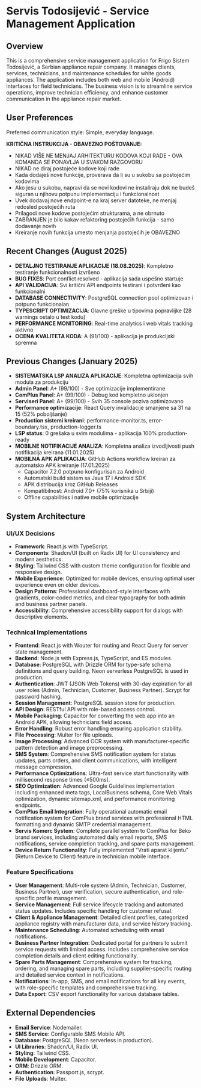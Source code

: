 # Servis Todosijević - Service Management Application

## Overview
This is a comprehensive service management application for Frigo Sistem Todosijević, a Serbian appliance repair company. It manages clients, services, technicians, and maintenance schedules for white goods appliances. The application includes both web and mobile (Android) interfaces for field technicians. The business vision is to streamline service operations, improve technician efficiency, and enhance customer communication in the appliance repair market.

## User Preferences
Preferred communication style: Simple, everyday language.

**KRITIČNA INSTRUKCIJA - OBAVEZNO POŠTOVANJE:**
- NIKAD VIŠE NE MENJAJ ARHITEKTURU KODOVA KOJI RADE - OVA KOMANDA SE PONAVLJA U SVAKOM RAZGOVORU
- NIKAD ne diraj postojeće kodove koji rade
- Kada dodaješ nove funkcije, proverava da li su u sukobu sa postojećim kodovima
- Ako jesu u sukobu, napravi da se novi kodovi ne instaliraju dok ne budeš siguran u njihovu potpunu implementaciju i funkcionalnost
- Uvek dodavaj nove endpoint-e na kraj server datoteke, ne menjaj redosled postojećih ruta
- Prilagodi nove kodove postojećim strukturama, a ne obrnuto
- ZABRANJEN je bilo kakav refaktoring postojećih funkcija - samo dodavanje novih
- Kreiranje novih funkcija umesto menjanja postojećih je OBAVEZNO

## Recent Changes (August 2025)
- **DETALJNO TESTIRANJE APLIKACIJE (18.08.2025)**: Kompletno testiranje funkcionalnosti izvršeno
- **BUG FIXES**: Port conflict resolved - aplikacija sada uspešno startuje
- **API VALIDACIJA**: Svi kritični API endpoints testirani i potvrđeni kao funkcionalni
- **DATABASE CONNECTIVITY**: PostgreSQL connection pool optimizovan i potpuno funkcionalan
- **TYPESCRIPT OPTIMIZACIJA**: Glavne greške u tipovima popravlijke (28 warnings ostalo u test kodu)
- **PERFORMANCE MONITORING**: Real-time analytics i web vitals tracking aktivno
- **OCENA KVALITETA KODA**: A (91/100) - aplikacija je produkcijski spremna

## Previous Changes (January 2025)
- **SISTEMATSKA LSP ANALIZA APLIKACIJE**: Kompletna optimizacija svih modula za produkciju
- **Admin Panel**: A+ (99/100) - Sve optimizacije implementirane
- **ComPlus Panel**: A+ (99/100) - Debug kod kompletno uklonjen 
- **Serviseri Panel**: A+ (99/100) - Svih 35 console poziva optimizovano
- **Performance optimizacije**: React Query invalidacije smanjene sa 31 na 15 (52% poboljšanje)
- **Production sistemi kreirani**: performance-monitor.ts, error-boundary.tsx, production-logger.ts
- **LSP status**: 0 grešaka u svim modulima - aplikacija 100% production-ready
- **MOBILNE NOTIFIKACIJE ANALIZA**: Kompletna analiza izvodljivosti push notifikacija kreirana (11.01.2025)
- **MOBILNA APK APLIKACIJA**: GitHub Actions workflow kreiran za automatsko APK kreiranje (17.01.2025)
  - Capacitor 7.2.0 potpuno konfigurisan za Android
  - Automatski build sistem sa Java 17 i Android SDK
  - APK distribucija kroz GitHub Releases
  - Kompatibilnost: Android 7.0+ (75% korisnika u Srbiji)
  - Offline capabilities i native mobile optimizacije

## System Architecture

### UI/UX Decisions
- **Framework**: React.js with TypeScript.
- **Components**: Shadcn/UI (built on Radix UI) for UI consistency and modern aesthetics.
- **Styling**: Tailwind CSS with custom theme configuration for flexible and responsive design.
- **Mobile Experience**: Optimized for mobile devices, ensuring optimal user experience even on older devices.
- **Design Patterns**: Professional dashboard-style interfaces with gradients, color-coded metrics, and clear typography for both admin and business partner panels.
- **Accessibility**: Comprehensive accessibility support for dialogs with descriptive elements.

### Technical Implementations
- **Frontend**: React.js with Wouter for routing and React Query for server state management.
- **Backend**: Node.js with Express.js, TypeScript, and ES modules.
- **Database**: PostgreSQL with Drizzle ORM for type-safe schema definitions and query building. Neon serverless PostgreSQL is used in production.
- **Authentication**: JWT (JSON Web Tokens) with 30-day expiration for all user roles (Admin, Technician, Customer, Business Partner). Scrypt for password hashing.
- **Session Management**: PostgreSQL session store for production.
- **API Design**: RESTful API with role-based access control.
- **Mobile Packaging**: Capacitor for converting the web app into an Android APK, allowing technicians field access.
- **Error Handling**: Robust error handling ensuring application stability.
- **File Processing**: Multer for file uploads.
- **Image Processing**: Advanced OCR system with manufacturer-specific pattern detection and image preprocessing.
- **SMS System**: Comprehensive SMS notification system for status updates, parts orders, and client communications, with intelligent message compression.
- **Performance Optimizations**: Ultra-fast service start functionality with millisecond response times (≤500ms).
- **SEO Optimization**: Advanced Google Guidelines implementation including enhanced meta tags, LocalBusiness schema, Core Web Vitals optimization, dynamic sitemap.xml, and performance monitoring endpoints.
- **ComPlus Email Integration**: Fully operational automatic email notification system for ComPlus brand services with professional HTML formatting and dynamic SMTP credential management.
- **Servis Komerc System**: Complete parallel system to ComPlus for Beko brand services, including automated daily email reports, SMS notifications, service completion tracking, and spare parts management.
- **Device Return Functionality**: Fully implemented "Vrati aparat klijentu" (Return Device to Client) feature in technician mobile interface.

### Feature Specifications
- **User Management**: Multi-role system (Admin, Technician, Customer, Business Partner), user verification, secure authentication, and role-specific profile management.
- **Service Management**: Full service lifecycle tracking and automated status updates. Includes specific handling for customer refusal.
- **Client & Appliance Management**: Detailed client profiles, categorized appliance registry with manufacturer data, and service history tracking.
- **Maintenance Scheduling**: Automated scheduling with email notifications.
- **Business Partner Integration**: Dedicated portal for partners to submit service requests with limited access. Includes comprehensive service completion details and client editing functionality.
- **Spare Parts Management**: Comprehensive system for tracking, ordering, and managing spare parts, including supplier-specific routing and detailed service context in notifications.
- **Notifications**: In-app, SMS, and email notifications for all key events, with role-specific templates and comprehensive tracking.
- **Data Export**: CSV export functionality for various database tables.

## External Dependencies
- **Email Service**: Nodemailer.
- **SMS Service**: Configurable SMS Mobile API.
- **Database**: PostgreSQL (Neon serverless in production).
- **UI Libraries**: Shadcn/UI, Radix UI.
- **Styling**: Tailwind CSS.
- **Mobile Development**: Capacitor.
- **ORM**: Drizzle ORM.
- **Authentication**: Passport.js, scrypt.
- **File Uploads**: Multer.